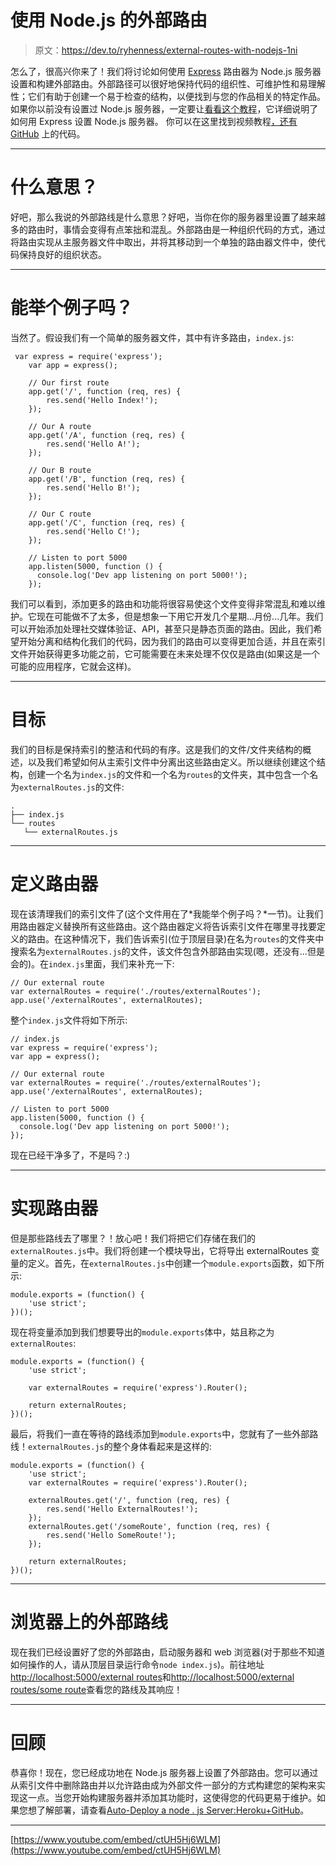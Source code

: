# 使用 Node.js 的外部路由

> 原文：<https://dev.to/ryhenness/external-routes-with-nodejs-1ni>

怎么了，很高兴你来了！我们将讨论如何使用 [Express](https://expressjs.com/) 路由器为 Node.js 服务器设置和构建外部路由。外部路径可以很好地保持代码的组织性、可维护性和易理解性；它们有助于创建一个易于检查的结构，以便找到与您的作品相关的特定作品。如果你以前没有设置过 Node.js 服务器，一定要让[看看这个教程](https://dev.to/ryhenness/nodejs--express-server-setup-6ch)，它详细说明了如何用 Express 设置 Node.js 服务器。
你可以在这里找到视频教程[，还有](https://www.youtube.com/watch?v=ctUH5Hj6WLM&t=11s) [GitHub](https://github.com/henness17/SweetCode/tree/master/002-Node-External-Routes) 上的代码。

* * *

# 什么意思？

好吧，那么我说的外部路线是什么意思？好吧，当你在你的服务器里设置了越来越多的路由时，事情会变得有点笨拙和混乱。外部路由是一种组织代码的方式，通过将路由实现从主服务器文件中取出，并将其移动到一个单独的路由器文件中，使代码保持良好的组织状态。

* * *

# 能举个例子吗？

当然了。假设我们有一个简单的服务器文件，其中有许多路由，`index.js`:

```
 var express = require('express');
    var app = express();

    // Our first route
    app.get('/', function (req, res) {
        res.send('Hello Index!');
    });

    // Our A route
    app.get('/A', function (req, res) {
        res.send('Hello A!');
    });

    // Our B route
    app.get('/B', function (req, res) {
        res.send('Hello B!');
    });

    // Our C route
    app.get('/C', function (req, res) {
        res.send('Hello C!');
    });

    // Listen to port 5000
    app.listen(5000, function () {
      console.log('Dev app listening on port 5000!');
    }); 
```

我们可以看到，添加更多的路由和功能将很容易使这个文件变得非常混乱和难以维护。它现在可能做不了太多，但是想象一下用它开发几个星期...月份...几年。我们可以开始添加处理社交媒体验证、API，甚至只是静态页面的路由。因此，我们希望开始分离和结构化我们的代码，因为我们的路由可以变得更加合适，并且在索引文件开始获得更多功能之前，它可能需要在未来处理不仅仅是路由(如果这是一个可能的应用程序，它就会这样)。

* * *

# 目标

我们的目标是保持索引的整洁和代码的有序。这是我们的文件/文件夹结构的概述，以及我们希望如何从主索引文件中分离出这些路由定义。所以继续创建这个结构，创建一个名为`index.js`的文件和一个名为`routes`的文件夹，其中包含一个名为`externalRoutes.js`的文件:

```
.
├── index.js              
└── routes             
   └── externalRoutes.js 
```

* * *

# 定义路由器

现在该清理我们的索引文件了(这个文件用在了*我能举个例子吗？*一节)。让我们用路由器定义替换所有这些路由。这个路由器定义将告诉索引文件在哪里寻找要定义的路由。在这种情况下，我们告诉索引(位于顶层目录)在名为`routes`的文件夹中搜索名为`externalRoutes.js`的文件，该文件包含外部路由实现(嗯，还没有...但是会的)。在`index.js`里面，我们来补充一下:

```
// Our external route
var externalRoutes = require('./routes/externalRoutes');
app.use('/externalRoutes', externalRoutes); 
```

整个`index.js`文件将如下所示:

```
// index.js
var express = require('express');
var app = express();

// Our external route
var externalRoutes = require('./routes/externalRoutes');
app.use('/externalRoutes', externalRoutes);

// Listen to port 5000
app.listen(5000, function () {
  console.log('Dev app listening on port 5000!');
}); 
```

现在已经干净多了，不是吗？:)

* * *

# 实现路由器

但是那些路线去了哪里？！放心吧！我们将把它们存储在我们的`externalRoutes.js`中。我们将创建一个模块导出，它将导出 externalRoutes 变量的定义。首先，在`externalRoutes.js`中创建一个`module.exports`函数，如下所示:

```
module.exports = (function() {
    'use strict';
})(); 
```

现在将变量添加到我们想要导出的`module.exports`体中，姑且称之为`externalRoutes`:

```
module.exports = (function() {
    'use strict';

    var externalRoutes = require('express').Router();

    return externalRoutes;
})(); 
```

最后，将我们一直在等待的路线添加到`module.exports`中，您就有了一些外部路线！`externalRoutes.js`的整个身体看起来是这样的:

```
module.exports = (function() {
    'use strict';
    var externalRoutes = require('express').Router();

    externalRoutes.get('/', function (req, res) {
        res.send('Hello ExternalRoutes!');
    });
    externalRoutes.get('/someRoute', function (req, res) {
        res.send('Hello SomeRoute!');
    });

    return externalRoutes;
})(); 
```

* * *

# 浏览器上的外部路线

现在我们已经设置好了您的外部路由，启动服务器和 web 浏览器(对于那些不知道如何操作的人，请从顶层目录运行命令`node index.js`)。前往地址[http://localhost:5000/external routes](http://localhost:5000/externalRoutes)和[http://localhost:5000/external routes/some route](http://localhost:5000/externalRoutes/someRoute)查看您的路线及其响应！

* * *

# 回顾

恭喜你！现在，您已经成功地在 Node.js 服务器上设置了外部路由。您可以通过从索引文件中删除路由并以允许路由成为外部文件一部分的方式构建您的架构来实现这一点。当您开始构建服务器并添加其功能时，这使得您的代码更易于维护。如果您想了解部署，请查看[Auto-Deploy a node . js Server:Heroku+GitHub](https://dev.to/ryhenness/auto-deploy-a-nodejs-server-heroku--github-em)。

* * *

[https://www.youtube.com/embed/ctUH5Hj6WLM](https://www.youtube.com/embed/ctUH5Hj6WLM)